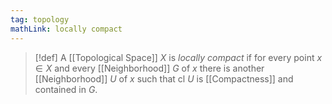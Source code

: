 ```yaml
---
tag: topology
mathLink: locally compact
---
```

>[!def]
>A [[Topological Space]] $X$ is *locally compact* if for every point $x\in X$ and every [[Neighborhood]] $G$ of $x$ there is another [[Neighborhood]] $U$ of $x$ such that $\text{cl }U$ is [[Compactness]] and contained in $G$.


